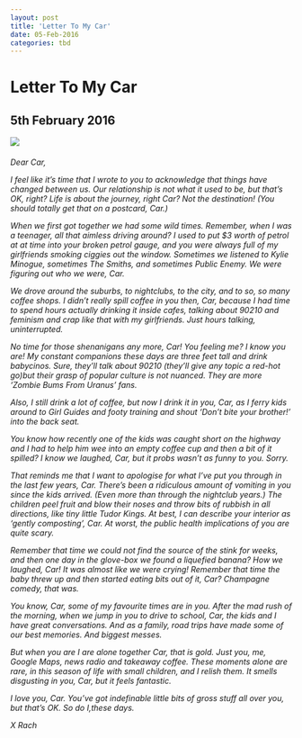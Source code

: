 ```yaml
---
layout: post
title: 'Letter To My Car'
date: 05-Feb-2016
categories: tbd
---
```


# Letter To My Car

## 5th February 2016

<img class="photo-horiz" src="http://envisioningtheamericandream.files.wordpress.com/2012/10/car-chrysler-forward-58-swscan07644-copy-copy.jpg?w=400&amp;h=350" />

<h6 Jump in,   kids! Time to go to BiLo again! #blessed!</h6>

 

<p This column was originally published in Practical Parenting Magazine,   January 2016</p>

Dear Car,

I feel like it’s time that I wrote to you to acknowledge that things have changed between us. Our relationship is not what it used to be, but that’s OK, right? Life is about the journey, right Car? Not the destination! (You should totally get that on a postcard, Car.)

When we first got together we had some wild times. Remember, when I was a teenager, all that aimless driving around? I used to put $3 worth of petrol at at time into your broken petrol gauge, and you were always full of my girlfriends smoking ciggies out the window. Sometimes we listened to Kylie Minogue, sometimes The Smiths, and sometimes Public Enemy. We were figuring out who we were, Car.

We drove around the suburbs, to nightclubs, to the city, and to so, so many coffee shops. I didn’t really spill coffee in you then, Car, because I had time to spend hours actually drinking it inside cafes, talking about 90210 and feminism and crap like that with my girlfriends. Just hours talking, uninterrupted.

No time for those shenanigans any more, Car! You feeling me? I know you are! My constant companions these days are three feet tall and drink babycinos. Sure, they’ll talk about 90210 (they’ll give any topic a red-hot go)but their grasp of popular culture is not nuanced. They are more ‘Zombie Bums From Uranus’ fans.

Also, I still drink a lot of coffee, but now I drink it in you, Car, as I ferry kids around to Girl Guides and footy training and shout ‘Don’t bite your brother!’ into the back seat.

You know how recently one of the kids was caught short on the highway and I had to help him wee into an empty coffee cup and then a bit of it spilled? I know we laughed, Car, but it probs wasn’t as funny to you. Sorry.

That reminds me that I want to apologise for what I’ve put you through in the last few years, Car. There’s been a ridiculous amount of vomiting in you since the kids arrived. (Even more than through the nightclub years.) The children peel fruit and blow their noses and throw bits of rubbish in all directions, like tiny little Tudor Kings. At best, I can describe your interior as ‘gently composting’, Car. At worst, the public health implications of you are quite scary.

Remember that time we could not find the source of the stink for weeks, and then one day in the glove-box we found a liquefied banana? How we laughed, Car! It was almost like we were crying! Remember that time the baby threw up and then started eating bits out of it, Car? Champagne comedy, that was.

You know, Car, some of my favourite times are in you. After the mad rush of the morning, when we jump in you to drive to school, Car, the kids and I have great conversations. And as a family, road trips have made some of our best memories. And biggest messes.

But when you are I are alone together Car, that is gold. Just you, me, Google Maps, news radio and takeaway coffee. These moments alone are rare, in this season of life with small children, and I relish them. It smells disgusting in you, Car, but it feels fantastic.

I love you, Car. You’ve got indefinable little bits of gross stuff all over you, but that’s OK. So do I,these days.

 

X Rach
